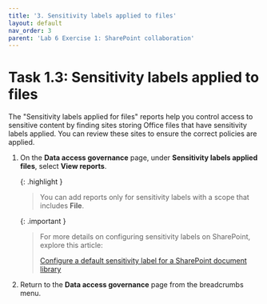 ```yaml
---
title: '3. Sensitivity labels applied to files'
layout: default
nav_order: 3
parent: 'Lab 6 Exercise 1: SharePoint collaboration'
---
```


# Task 1.3: Sensitivity labels applied to files 

The "Sensitivity labels applied for files" reports help you control access to sensitive content by finding sites storing Office files that have sensitivity labels applied. You can review these sites to ensure the correct policies are applied.

1. On the **Data access governance** page, under **Sensitivity labels applied files**, select **View reports**.

    {: .highlight }
    > You can add reports only for sensitivity labels with a scope that includes **File**.

    {: .important }
    > For more details on configuring sensitivity labels on SharePoint, explore this article:
    >
    > [Configure a default sensitivity label for a SharePoint document library](https://learn.microsoft.com/en-us/purview/sensitivity-labels-sharepoint-default-label)
	
1. Return to the **Data access governance** page from the breadcrumbs menu.